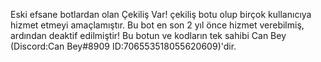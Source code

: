 Eski efsane botlardan olan Çekiliş Var! çekiliş botu olup birçok kullanıcıya hizmet etmeyi amaçlamıştır. Bu bot en son 2 yıl önce hizmet verebilmiş, ardından deaktif edilmiştir! Bu botun ve kodların tek sahibi Can Bey (Discord:Can Bey#8909 ID:706553518055620609)'dir.
